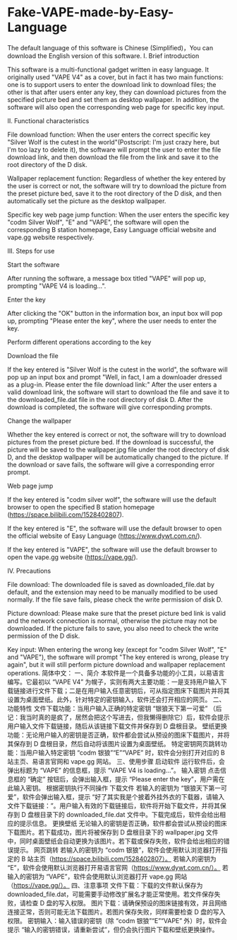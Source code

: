 # Fake-VAPE-made-by-Easy-Language
The default language of this software is Chinese (Simplified)，You can download the English version of this software.
I. Brief introduction

This software is a multi-functional gadget written in easy language. It originally used "VAPE V4" as a cover, but in fact it has two main functions: one is to support users to enter the download link to download files; the other is that after users enter any key, they can download pictures from the specified picture bed and set them as desktop wallpaper. In addition, the software will also open the corresponding web page for specific key input.

II. Functional characteristics

File download function: When the user enters the correct specific key "Silver Wolf is the cutest in the world"(Postscript: I'm just crazy here, but I'm too lazy to delete it), the software will prompt the user to enter the file download link, and then download the file from the link and save it to the root directory of the D disk.

Wallpaper replacement function: Regardless of whether the key entered by the user is correct or not, the software will try to download the picture from the preset picture bed, save it to the root directory of the D disk, and then automatically set the picture as the desktop wallpaper.

Specific key web page jump function: When the user enters the specific key "codm Silver Wolf", "E" and "VAPE", the software will open the corresponding B station homepage, Easy Language official website and vape.gg website respectively.

III. Steps for use

Start the software

After running the software, a message box titled "VAPE" will pop up, prompting "VAPE V4 is loading...".

Enter the key

After clicking the "OK" button in the information box, an input box will pop up, prompting "Please enter the key", where the user needs to enter the key.

Perform different operations according to the key

Download the file

If the key entered is "Silver Wolf is the cutest in the world", the software will pop up an input box and prompt "Well, in fact, I am a downloader dressed as a plug-in. Please enter the file download link:" After the user enters a valid download link, the software will start to download the file and save it to the downloaded_file.dat file in the root directory of disk D. After the download is completed, the software will give corresponding prompts.

Change the wallpaper

Whether the key entered is correct or not, the software will try to download pictures from the preset picture bed. If the download is successful, the picture will be saved to the wallpaper.jpg file under the root directory of disk D, and the desktop wallpaper will be automatically changed to the picture. If the download or save fails, the software will give a corresponding error prompt.

Web page jump

If the key entered is "codm silver wolf", the software will use the default browser to open the specified B station homepage (https://space.bilibili.com/1528402807).

If the key entered is "E", the software will use the default browser to open the official website of Easy Language (https://www.dywt.com.cn/).

If the key entered is "VAPE", the software will use the default browser to open the vape.gg website (https://vape.gg/).

IV. Precautions

File download: The downloaded file is saved as downloaded_file.dat by default, and the extension may need to be manually modified to be used normally. If the file save fails, please check the write permission of disk D.

Picture download: Please make sure that the preset picture bed link is valid and the network connection is normal, otherwise the picture may not be downloaded. If the picture fails to save, you also need to check the write permission of the D disk.

Key input: When entering the wrong key (except for "codm Silver Wolf", "E" and "VAPE"), the software will prompt "The key entered is wrong, please try again", but it will still perform picture download and wallpaper replacement operations.
简体中文：
一、简介
本软件是一个具备多功能的小工具，以易语言编写。它最初以 “VAPE V4” 为幌子，实则有两大主要功能：一是支持用户输入下载链接进行文件下载；二是在用户输入任意密钥后，可从指定图床下载图片并将其设置为桌面壁纸。此外，针对特定的密钥输入，软件还会打开相应的网页。
二、功能特性
文件下载功能：当用户输入正确的特定密钥 “银狼天下第一可爱” （后记：我当时真的是疯了，居然会把这个写进去，但我懒得删除它）后，软件会提示用户输入文件下载链接，随后从该链接下载文件并保存到 D 盘根目录。
壁纸更换功能：无论用户输入的密钥是否正确，软件都会尝试从预设的图床下载图片，并将其保存到 D 盘根目录，然后自动将该图片设置为桌面壁纸。
特定密钥网页跳转功能：当用户输入特定密钥 “codm 银狼”“E”“VAPE” 时，软件会分别打开对应的 B 站主页、易语言官网和 vape.gg 网站。
三、使用步骤
启动软件
运行软件后，会弹出标题为 “VAPE” 的信息框，提示 “VAPE V4 is loading...”。
输入密钥
点击信息框的 “确定” 按钮后，会弹出输入框，提示 “Please enter the key”，用户需在此输入密钥。
根据密钥执行不同操作
下载文件
若输入的密钥为 “银狼天下第一可爱”，软件会弹出输入框，提示 “好了其实我是个披着外挂外衣的下载器，请输入文件下载链接：”。用户输入有效的下载链接后，软件将开始下载文件，并将其保存到 D 盘根目录下的 downloaded_file.dat 文件中。下载完成后，软件会给出相应的提示信息。
更换壁纸
无论输入的密钥是否正确，软件都会尝试从预设的图床下载图片。若下载成功，图片将被保存到 D 盘根目录下的 wallpaper.jpg 文件中，同时桌面壁纸会自动更换为该图片。若下载或保存失败，软件会给出相应的错误提示。
网页跳转
若输入的密钥为 “codm 银狼”，软件会使用默认浏览器打开指定的 B 站主页（https://space.bilibili.com/1528402807）。
若输入的密钥为 “E”，软件会使用默认浏览器打开易语言官网（https://www.dywt.com.cn/）。
若输入的密钥为 “VAPE”，软件会使用默认浏览器打开 vape.gg 网站（https://vape.gg/）。
四、注意事项
文件下载：下载的文件默认保存为 downloaded_file.dat，可能需要手动修改扩展名才能正常使用。若文件保存失败，请检查 D 盘的写入权限。
图片下载：请确保预设的图床链接有效，并且网络连接正常，否则可能无法下载图片。若图片保存失败，同样需要检查 D 盘的写入权限。
密钥输入：输入错误的密钥（除 “codm 银狼”“E”“VAPE” 外）时，软件会提示 “输入的密钥错误，请重新尝试”，但仍会执行图片下载和壁纸更换操作。
